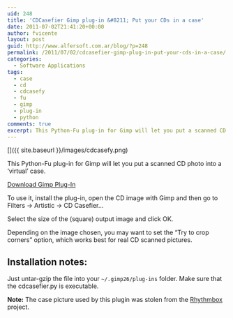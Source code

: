 ```yaml
---
uid: 248
title: 'CDCasefier Gimp plug-in &#8211; Put your CDs in a case'
date: 2011-07-02T21:41:20+00:00
author: fvicente
layout: post
guid: http://www.alfersoft.com.ar/blog/?p=248
permalink: /2011/07/02/cdcasefier-gimp-plug-in-put-your-cds-in-a-case/
categories:
  - Software Applications
tags:
  - case
  - cd
  - cdcasefy
  - fu
  - gimp
  - plug-in
  - python
comments: true
excerpt: This Python-Fu plug-in for Gimp will let you put a scanned CD photo into a virtual case
---
```

[<img src="{{ site.baseurl }}/images/cdcasefy.png" alt="" title="cdcasefy"/>]({{ site.baseurl }}/images/cdcasefy.png)

This Python-Fu plug-in for Gimp will let you put a scanned CD photo into a &#8216;virtual&#8217; case.

<a title="Download cdcasefier.tar.gz" markdown="0" href="{{ site.baseurl }}/files/cdcasefier.tar.gz" class="btn">Download Gimp Plug-In</a>

<!--more-->

To use it, install the plug-in, open the CD image with Gimp and then go to Filters -> Artistic -> CD Casefier&#8230;

Select the size of the (square) output image and click OK.

Depending on the image chosen, you may want to set the &#8220;Try to crop corners&#8221; option, which works best for real CD scanned pictures.

## Installation notes:

Just untar-gzip the file into your `~/.gimp26/plug-ins` folder. Make sure that the cdcasefier.py is executable.

**Note:** The case picture used by this plugin was stolen from the [Rhythmbox](https://wiki.gnome.org/Apps/Rhythmbox) project.
